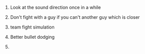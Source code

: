 1. Look at the sound direction once in a while

2. Don't fight with a guy if you can't another guy which is closer
3. team fight simulation
4. Better bullet dodging
5. 